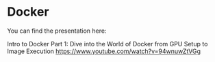 # Docker

You can find the presentation here:

Intro to Docker Part 1: Dive into the World of Docker from GPU Setup to Image Execution
https://www.youtube.com/watch?v=94wnuwZtVGg
